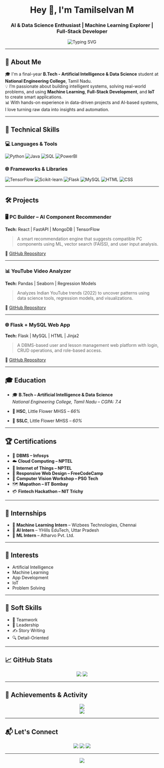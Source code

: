 <h1 align="center">Hey 👋, I'm Tamilselvan M</h1>
<h3 align="center">AI & Data Science Enthusiast | Machine Learning Explorer | Full-Stack Developer</h3>

<p align="center">
  <img src="https://readme-typing-svg.herokuapp.com?font=Fira+Code&weight=600&size=22&duration=3000&pause=800&color=0AE6FE&center=true&vCenter=true&width=600&lines=Building+Smart+AI+Apps+%F0%9F%9A%80;Transforming+Data+into+Intelligence+%F0%9F%93%88;Engineering+Solutions+That+Scale+%F0%9F%94%A5" alt="Typing SVG" />
</p>

---

## 🧠 About Me

🎓 I'm a final-year **B.Tech - Artificial Intelligence & Data Science** student at **National Engineering College**, Tamil Nadu.  
💡 I’m passionate about building intelligent systems, solving real-world problems, and using **Machine Learning**, **Full-Stack Development**, and **IoT** to create smart applications.  
📊 With hands-on experience in data-driven projects and AI-based systems, I love turning raw data into insights and automation.

---

## 🚀 Technical Skills

### 💻 Languages & Tools  
![Python](https://img.shields.io/badge/-Python-3776AB?style=flat-square&logo=python&logoColor=white)
![Java](https://img.shields.io/badge/-Java-007396?style=flat-square&logo=java&logoColor=white)
![SQL](https://img.shields.io/badge/-SQL-4479A1?style=flat-square&logo=postgresql&logoColor=white)
![PowerBI](https://img.shields.io/badge/-PowerBI-F2C811?style=flat-square&logo=powerbi&logoColor=black)

### 🌐 Frameworks & Libraries  
![TensorFlow](https://img.shields.io/badge/-TensorFlow-FF6F00?style=flat-square&logo=tensorflow&logoColor=white)
![Scikit-learn](https://img.shields.io/badge/-Scikit--learn-F7931E?style=flat-square&logo=scikitlearn&logoColor=white)
![Flask](https://img.shields.io/badge/-Flask-000000?style=flat-square&logo=flask)
![MySQL](https://img.shields.io/badge/-MySQL-00758F?style=flat-square&logo=mysql&logoColor=white)
![HTML](https://img.shields.io/badge/-HTML5-E34F26?style=flat-square&logo=html5&logoColor=white)
![CSS](https://img.shields.io/badge/-CSS3-1572B6?style=flat-square&logo=css3&logoColor=white)

---

## 🛠️ Projects

### 🖥️ PC Builder – AI Component Recommender  
**Tech:** React | FastAPI | MongoDB | TensorFlow  
> A smart recommendation engine that suggests compatible PC components using ML, vector search (FAISS), and user input analysis.  

🔗 [GitHub Repository](https://github.com/your-username/pc-part-picker)

---

### 📊 YouTube Video Analyzer  
**Tech:** Pandas | Seaborn | Regression Models  
> Analyzes Indian YouTube trends (2022) to uncover patterns using data science tools, regression models, and visualizations.

🔗 [GitHub Repository](https://github.com/your-username/youtube-analyzer)

---

### 🌐 Flask + MySQL Web App  
**Tech:** Flask | MySQL | HTML | Jinja2  
> A DBMS-based user and lesson management web platform with login, CRUD operations, and role-based access.

🔗 [GitHub Repository](https://github.com/your-username/dbms-web-app)

---

## 🎓 Education

- 🎓 **B.Tech – Artificial Intelligence & Data Science**  
  *National Engineering College, Tamil Nadu* – *CGPA: 7.4*

- 📘 **HSC**, Little Flower MHSS – *66%*  
- 📗 **SSLC**, Little Flower MHSS – *60%*

---

## 🏆 Certifications

- 🧠 **DBMS – Infosys**  
- ☁️ **Cloud Computing – NPTEL**  
- 🤖 **Internet of Things – NPTEL**  
- 💼 **Responsive Web Design – FreeCodeCamp**  
- 🧭 **Computer Vision Workshop – PSG Tech**  
- 🗺️ **Mapathon – IIT Bombay**  
- 💳 **Fintech Hackathon – NIT Trichy**

---

## 💼 Internships

- 🤖 **Machine Learning Intern** – Wizbees Technologies, Chennai  
- 🧠 **AI Intern** – YHills EduTech, Uttar Pradesh  
- 🧠 **ML Intern** – Atharvo Pvt. Ltd.

---

## 🧩 Interests

- Artificial Intelligence  
- Machine Learning  
- App Development  
- IoT  
- Problem Solving

---

## 🎯 Soft Skills

- 🤝 Teamwork  
- 💬 Leadership  
- ✍️ Story Writing  
- 🔍 Detail-Oriented

---

## 📈 GitHub Stats

<p align="center">
  <img src="https://github-readme-stats.vercel.app/api?username=your-username&show_icons=true&theme=tokyonight" />
  <img src="https://github-readme-streak-stats.herokuapp.com?user=your-username&theme=tokyonight" />
</p>

---

## 🏅 Achievements & Activity

<p align="center">
  <img src="https://github-profile-trophy.vercel.app/?username=your-username&theme=gruvbox&no-frame=true&margin-w=4" />
  <br/>
  <img src="https://github-readme-activity-graph.cyclic.app/graph?username=your-username&bg_color=0d1117&color=36bcf7&line=5ce0ff&point=fff&area=true&hide_border=true" />
</p>

---

## 📬 Let's Connect

<p align="center">
  <a href="mailto:tselvan99727@gmail.com"><img src="https://img.shields.io/badge/Gmail-D14836?style=for-the-badge&logo=gmail&logoColor=white" /></a>
  <a href="https://linkedin.com/in/tamilselvan-2005-m"><img src="https://img.shields.io/badge/LinkedIn-0A66C2?style=for-the-badge&logo=linkedin&logoColor=white" /></a>
  <a href="https://github.com/your-username"><img src="https://img.shields.io/badge/GitHub-181717?style=for-the-badge&logo=github&logoColor=white" /></a>
</p>

---

<p align="center">
  <img src="https://capsule-render.vercel.app/api?type=waving&color=gradient&height=100&section=footer"/>
</p>

